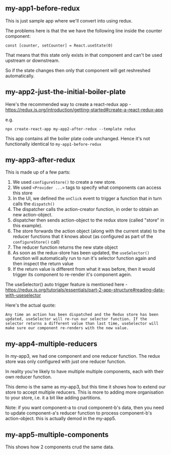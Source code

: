 ## my-app1-before-redux
This is just sample app where we'll convert into using redux. 

The problems here is that the we have the following line inside the counter component:


```
const [counter, setCounter] = React.useState(0)
```

That means that this state only exists in that component and can't be used upstream or downstream. 

So if the state changes then only that component will get reshreshed automatically. 




## my-app2-just-the-initial-boiler-plate


Here's the recommended way to create a react-redux app - https://redux.js.org/introduction/getting-started#create-a-react-redux-app

e.g.

```angular2html
npx create-react-app my-app2-after-redux --template redux
```

This app contains all the boiler plate code unchanged. Hence it's not functionally identical to `my-app1-before-redux`



## my-app3-after-redux

This is made up of a few parts:

1. We used `configureStore()` to create a new store. 
2. We used `<Provider ...>` tags to specify what components can access this store
3. In the UI, we defined the `onClick` event to trigger a function that in turn calls the `dispatch()`
4. The dispatcher calls the action-creator function, in order to obtain an new action-object. 
5. dispatcher then sends action-object to the redux store (called "store" in this example). 
6. The store forwards the action object (along with the current state) to the reducer functions that it knows 
about (as configured as part of the `configureStore()` call)
7. The reducer function returns the new state object
8. As soon as the redux-store has been updated, the `useSelector()` function will automatically run to run it's selector function again and then inspect the return value
9. If the return value is different from what it was before, then it would trigger its component to re-render it's component agein.

The useSelector() auto trigger feature is mentioned here - https://redux.js.org/tutorials/essentials/part-2-app-structure#reading-data-with-useselector

Here's the actual quote:

```angular2html
Any time an action has been dispatched and the Redux store has been updated, useSelector will re-run our selector function. If the selector returns a different value than last time, useSelector will make sure our component re-renders with the new value.
```


## my-app4-multiple-reducers
In my-app3, we had one component and one reducer function. The redux store was only
configured with just one reducer function. 

In reality you're likely to have multiple multiple components, each with their own reducer function. 

This demo is the same as my-app3, but this time it shows how to extend our store to accept multiple reducers. This is more to adding more organisation 
to your store, i.e. it a bit like adding partitions. 

Note: if you want component-a to crud component-b's data, then you need to update component-a's reducer function to process component-b's action-object.
this is actually demod in the my-app5.


## my-app5-multiple-components
This shows how 2 components crud the same data. 

